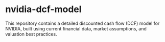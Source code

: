 # nvidia-dcf-model
This repository contains a detailed discounted cash flow (DCF) model for NVIDIA, built using current financial data, market assumptions, and valuation best practices.
